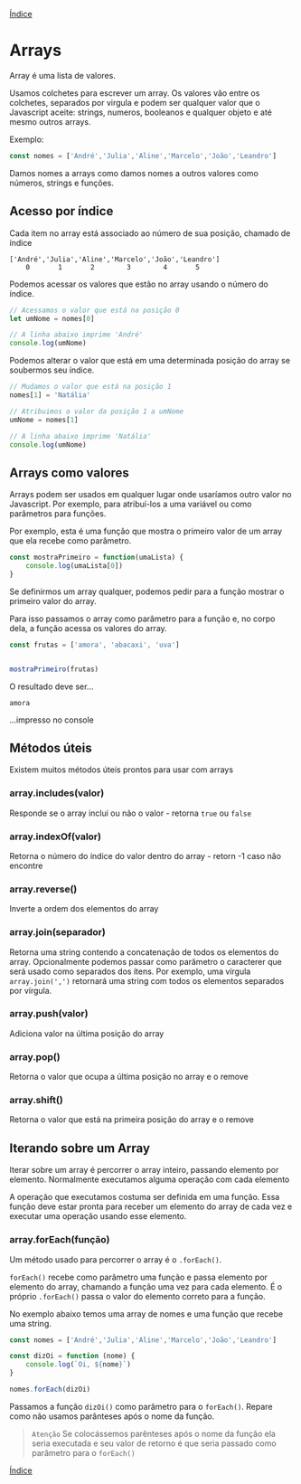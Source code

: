 [Índice](README.md)

# Arrays

Array é uma lista de valores.

Usamos colchetes para escrever um array. Os valores vão entre os colchetes, separados por virgula e podem ser qualquer valor que o Javascript aceite: strings, numeros, booleanos e qualquer objeto e até mesmo outros arrays.

Exemplo:

```js 
const nomes = ['André','Julia','Aline','Marcelo','João','Leandro']
```

Damos nomes a arrays como damos nomes a outros valores como números, strings e funções.

## Acesso por índice

Cada item no array está associado ao número de sua posição, chamado de índice

```
['André','Julia','Aline','Marcelo','João','Leandro']
    0       1       2        3        4       5
```



Podemos acessar os valores que estão no array usando o número do índice.

```js
// Acessamos o valor que está na posição 0
let umNome = nomes[0]

// A linha abaixo imprime 'André'
console.log(umNome)
```

Podemos alterar o valor que está em uma determinada posição do array se soubermos seu índice.

```js
// Mudamos o valor que está na posição 1
nomes[1] = 'Natália'

// Atribuimos o valor da posição 1 a umNome
umNome = nomes[1]

// A linha abaixo imprime 'Natália'
console.log(umNome)
```

## Arrays como valores

Arrays podem ser usados em qualquer lugar onde usaríamos outro valor no Javascript. Por exemplo, para atribuí-los a uma variável ou como parâmetros para funções.

Por exemplo, esta é uma função que mostra o primeiro valor de um array que ela recebe como parâmetro.

```js
const mostraPrimeiro = function(umaLista) {
    console.log(umaLista[0])
}
```

Se definirmos um array qualquer, podemos pedir para a função mostrar o primeiro valor do array.

Para isso passamos o array como parâmetro para a função e, no corpo dela, a função acessa os valores do array.

```js
const frutas = ['amora', 'abacaxi', 'uva']


mostraPrimeiro(frutas)
```

O resultado deve ser...

```
amora
```

...impresso no console

## Métodos úteis

Existem muitos métodos úteis prontos para usar com arrays

### array.includes(valor)

Responde se o array inclui ou não o valor - retorna `true` ou `false` 

### array.indexOf(valor)

Retorna o número do índice do valor dentro do array - retorn -1 caso não encontre

### array.reverse()

Inverte a ordem dos elementos do array

### array.join(separador)

Retorna uma string contendo a concatenação de todos os elementos do array. Opcionalmente podemos passar como parâmetro o caracterer que será usado como separados dos ítens. Por exemplo, uma vírgula `array.join(',')` retornará uma string com todos os elementos separados por vírgula.

### array.push(valor)

Adiciona valor na última posição do array

### array.pop()

Retorna o valor que ocupa a última posição no array e o remove

### array.shift()

Retorna o valor que está na primeira posição do array e o remove

## Iterando sobre um Array

Iterar sobre um array é percorrer o array inteiro, passando elemento por elemento. Normalmente executamos alguma operação com cada elemento

A operação que executamos costuma ser definida em uma função. Essa função deve estar pronta para receber um elemento do array de cada vez e executar uma operação usando esse elemento.


### array.forEach(função)

Um método usado para percorrer o array é o `.forEach()`.

`forEach()` recebe como parâmetro uma função e passa elemento por elemento do array, chamando a função uma vez para cada elemento. É o próprio `.forEach()` passa o valor do elemento correto para a função.

No exemplo abaixo temos uma array de nomes e uma função que recebe uma string.

```js
const nomes = ['André','Julia','Aline','Marcelo','João','Leandro']

const dizOi = function (nome) {
    console.log(`Oi, ${nome}`)
}

nomes.forEach(dizOi)
```

Passamos a função `dizOi()` como parâmetro para o `forEach()`. Repare como não usamos parânteses após o nome da função.

> `Atenção` Se colocássemos parênteses após o nome da função ela seria executada e seu valor de retorno é que seria passado como parâmetro para o `forEach()`

[Índice](README.md)